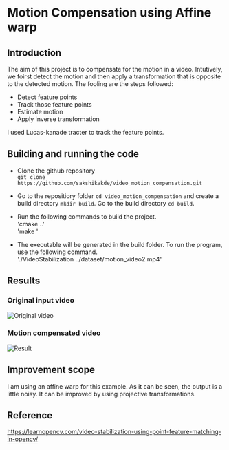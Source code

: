 # Motion Compensation using Affine warp
## Introduction
The aim of this project is to compensate for the motion in a video. Intutively, we foirst detect the motion and then apply a transformation that is opposite to the detected motion. The fooling are the steps followed:
* Detect feature points 
* Track those feature points
* Estimate motion
* Apply inverse transformation 

I used Lucas-kanade tracter to track the feature points.

## Building and running the code
* Clone the github repository       
`git clone https://github.com/sakshikakde/video_motion_compensation.git`

* Go to the repositiory folder `cd video_motion_compensation` and create a build directory `mkdir build`. Go to the build directory `cd build`.
* Run the following commands to build the project.       
'cmake ..'     
'make '

* The executable will be generated in the build folder. To run the program, use the following command.     
'./VideoStabilization ../dataset/motion_video2.mp4'

## Results 
### Original input video

![Original video](https://github.com/sakshikakde/video_motion_compensation/blob/main/readme/motion_video2.gif)


### Motion compensated video
![Result](https://github.com/sakshikakde/video_motion_compensation/blob/main/readme/motion_compensated_video.gif)

## Improvement scope
I am using an affine warp for this example. As it can be seen, the output is a little noisy. It can be improved by using projective transformations.


## Reference
https://learnopencv.com/video-stabilization-using-point-feature-matching-in-opencv/
